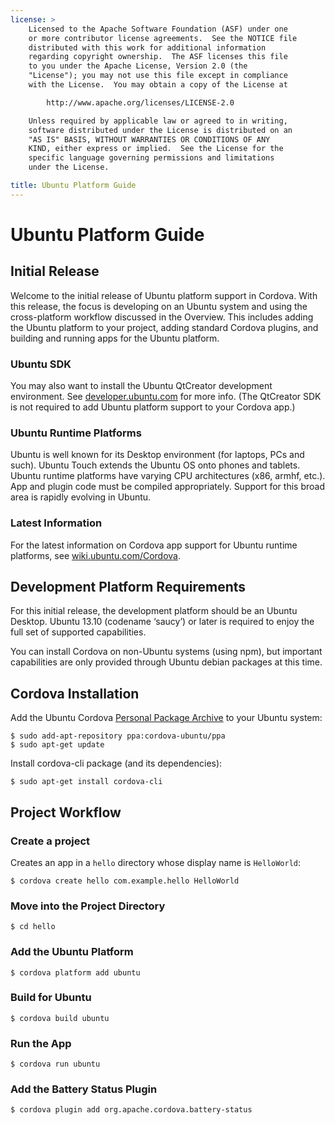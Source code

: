 ```yaml
---
license: >
    Licensed to the Apache Software Foundation (ASF) under one
    or more contributor license agreements.  See the NOTICE file
    distributed with this work for additional information
    regarding copyright ownership.  The ASF licenses this file
    to you under the Apache License, Version 2.0 (the
    "License"); you may not use this file except in compliance
    with the License.  You may obtain a copy of the License at

        http://www.apache.org/licenses/LICENSE-2.0

    Unless required by applicable law or agreed to in writing,
    software distributed under the License is distributed on an
    "AS IS" BASIS, WITHOUT WARRANTIES OR CONDITIONS OF ANY
    KIND, either express or implied.  See the License for the
    specific language governing permissions and limitations
    under the License.

title: Ubuntu Platform Guide
---
```


# Ubuntu Platform Guide

## Initial Release

Welcome to the initial release of Ubuntu platform support in
Cordova. With this release, the focus is developing on an Ubuntu
system and using the cross-platform workflow discussed in the
Overview.  This includes adding the Ubuntu platform to your project,
adding standard Cordova plugins, and building and running apps for the
Ubuntu platform.

### Ubuntu SDK

You may also want to install the Ubuntu QtCreator development environment. See
[developer.ubuntu.com](http://developer.ubuntu.com) for more info. (The
QtCreator SDK is not required to add Ubuntu platform support to your Cordova
app.)

### Ubuntu Runtime Platforms

Ubuntu is well known for its Desktop environment (for laptops, PCs and such).
Ubuntu Touch extends the Ubuntu OS onto phones and tablets. Ubuntu runtime
platforms have varying CPU architectures (x86, armhf, etc.). App and plugin
code must be compiled appropriately. Support for this broad area is rapidly
evolving in Ubuntu.

### Latest Information

For the latest information on Cordova app support for Ubuntu runtime platforms,
see [wiki.ubuntu.com/Cordova](http://wiki.ubuntu.com/Cordova).

## Development Platform Requirements

For this initial release, the development platform should be an Ubuntu Desktop.
Ubuntu 13.10 (codename ‘saucy’) or later is required to enjoy the full set of
supported capabilities.

You can install Cordova on non-Ubuntu systems (using npm), but important
capabilities are only provided through Ubuntu debian packages at this time.

## Cordova Installation

Add the Ubuntu Cordova
[Personal Package Archive](https://launchpad.net/~cordova-ubuntu/+archive/ppa)
to your Ubuntu system:

    $ sudo add-apt-repository ppa:cordova-ubuntu/ppa
    $ sudo apt-get update

Install cordova-cli package (and its dependencies):

    $ sudo apt-get install cordova-cli

## Project Workflow

### Create a project

Creates an app in a `hello` directory whose display name is
`HelloWorld`:

    $ cordova create hello com.example.hello HelloWorld

### Move into the Project Directory

    $ cd hello

### Add the Ubuntu Platform

    $ cordova platform add ubuntu

### Build for Ubuntu

    $ cordova build ubuntu

### Run the App

    $ cordova run ubuntu

### Add the Battery Status Plugin

    $ cordova plugin add org.apache.cordova.battery-status

